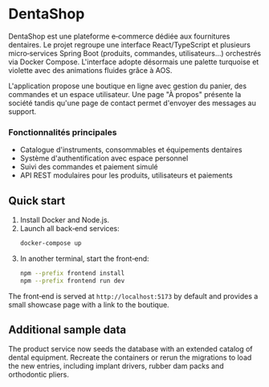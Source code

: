 # DentaShop

DentaShop est une plateforme e‑commerce dédiée aux fournitures dentaires. Le projet regroupe une interface React/TypeScript et plusieurs micro‑services Spring Boot (produits, commandes, utilisateurs…) orchestrés via Docker Compose. L'interface adopte désormais une palette turquoise et violette avec des animations fluides grâce à AOS.

L'application propose une boutique en ligne avec gestion du panier, des commandes et un espace utilisateur. Une page "À propos" présente la société tandis qu'une page de contact permet d'envoyer des messages au support.

### Fonctionnalités principales

- Catalogue d'instruments, consommables et équipements dentaires
- Système d'authentification avec espace personnel
- Suivi des commandes et paiement simulé
- API REST modulaires pour les produits, utilisateurs et paiements

## Quick start

1. Install Docker and Node.js.
2. Launch all back‑end services:
   ```bash
   docker-compose up
   ```
3. In another terminal, start the front‑end:
   ```bash
   npm --prefix frontend install
   npm --prefix frontend run dev
   ```

The front‑end is served at `http://localhost:5173` by default and provides a small showcase page with a link to the boutique.

## Additional sample data
The product service now seeds the database with an extended catalog of dental equipment. Recreate the containers or rerun the migrations to load the new entries, including implant drivers, rubber dam packs and orthodontic pliers.

